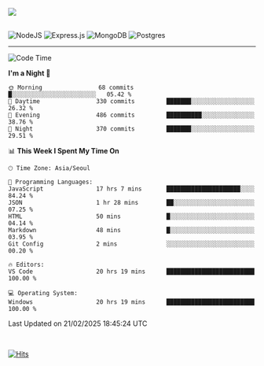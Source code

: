 ![](https://github-readme-stats.vercel.app/api?username=hqnseung&theme=dark&show_icons=true&hide_border=false&include_all_commits=false&count_private=true) <br/><br/>

![NodeJS](https://img.shields.io/badge/node.js-6DA55F?style=for-the-badge&logo=node.js&logoColor=white) 
![Express.js](https://img.shields.io/badge/express.js-%23404d59.svg?style=for-the-badge&logo=express&logoColor=%2361DAFB) ![MongoDB](https://img.shields.io/badge/MongoDB-%234ea94b.svg?style=for-the-badge&logo=mongodb&logoColor=white) ![Postgres](https://img.shields.io/badge/postgres-%23316192.svg?style=for-the-badge&logo=postgresql&logoColor=white)

---


<!--START_SECTION:waka-->
![Code Time](http://img.shields.io/badge/Code%20Time-196%20hrs%2016%20mins-blue)

**I'm a Night 🦉** 

```text
🌞 Morning                68 commits          █░░░░░░░░░░░░░░░░░░░░░░░░   05.42 % 
🌆 Daytime                330 commits         ███████░░░░░░░░░░░░░░░░░░   26.32 % 
🌃 Evening                486 commits         ██████████░░░░░░░░░░░░░░░   38.76 % 
🌙 Night                  370 commits         ███████░░░░░░░░░░░░░░░░░░   29.51 % 
```


📊 **This Week I Spent My Time On** 

```text
🕑︎ Time Zone: Asia/Seoul

💬 Programming Languages: 
JavaScript               17 hrs 7 mins       █████████████████████░░░░   84.24 % 
JSON                     1 hr 28 mins        ██░░░░░░░░░░░░░░░░░░░░░░░   07.25 % 
HTML                     50 mins             █░░░░░░░░░░░░░░░░░░░░░░░░   04.14 % 
Markdown                 48 mins             █░░░░░░░░░░░░░░░░░░░░░░░░   03.95 % 
Git Config               2 mins              ░░░░░░░░░░░░░░░░░░░░░░░░░   00.20 % 

🔥 Editors: 
VS Code                  20 hrs 19 mins      █████████████████████████   100.00 % 

💻 Operating System: 
Windows                  20 hrs 19 mins      █████████████████████████   100.00 % 
```


 Last Updated on 21/02/2025 18:45:24 UTC
<!--END_SECTION:waka-->

<br>

[![Hits](https://hits.seeyoufarm.com/api/count/incr/badge.svg?url=https%3A%2F%2Fgithub.com%2Fhqnseung&count_bg=%2379C83D&title_bg=%23555555&icon=&icon_color=%23E7E7E7&title=hits&edge_flat=false)](https://hits.seeyoufarm.com)
